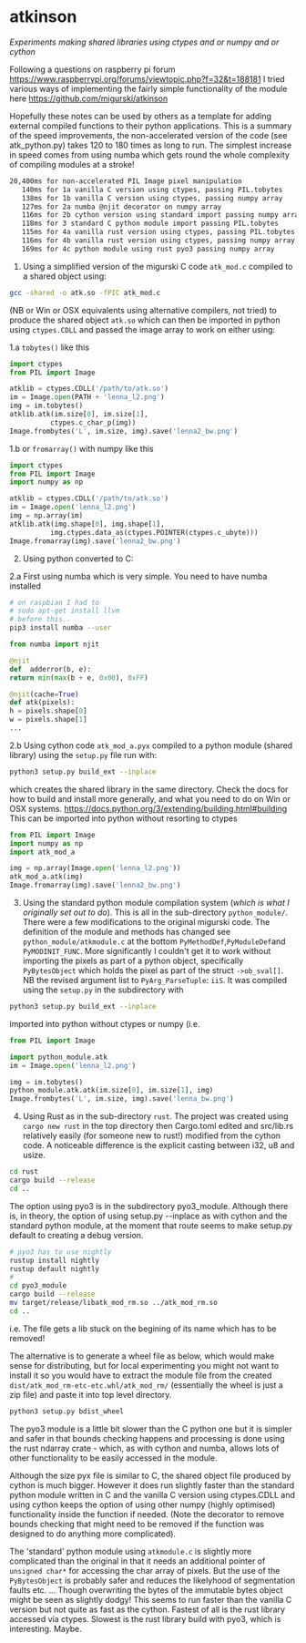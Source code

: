 # atkinson
*Experiments making shared libraries using ctypes and or numpy and or cython*

Following a questions on raspberry pi forum https://www.raspberrypi.org/forums/viewtopic.php?f=32&t=188181
I tried various ways of implementing the fairly simple functionality of the module here
https://github.com/migurski/atkinson

Hopefully these notes can be used by others as a template for adding external compiled
functions to their python applications. This is a summary of the speed improvements, the
non-accelerated version of the code (see atk_python.py) takes 120 to 180 times as long to
run. The simplest increase in speed comes from using numba which gets round the whole
complexity of compiling modules at a stroke!


``` bash
20,400ms for non-accelerated PIL Image pixel manipulation 
   140ms for 1a vanilla C version using ctypes, passing PIL.tobytes
   138ms for 1b vanilla C version using ctypes, passing numpy array
   127ms for 2a numba @njit decorator on numpy array
   116ms for 2b cython version using standard import passing numpy array
   118ms for 3 standard C python module import passing PIL.tobytes
   115ms for 4a vanilla rust version using ctypes, passing PIL.tobytes
   116ms for 4b vanilla rust version using ctypes, passing numpy array
   169ms for 4c python module using rust pyo3 passing numpy array
```

1. Using a simplified version of the migurski C code `atk_mod.c` compiled
to a shared object using:

  ``` bash
  gcc -shared -o atk.so -fPIC atk_mod.c
  ```

  (NB or Win or OSX equivalents using alternative compilers, not tried) to 
  produce the shared object `atk.so` which can then be imported in python 
  using `ctypes.CDLL` and passed the image array to work on either using:

  1.a  `tobytes()` like this
    
  ``` python
  import ctypes
  from PIL import Image

  atklib = ctypes.CDLL('/path/to/atk.so')
  im = Image.open(PATH + 'lenna_l2.png')
  img = im.tobytes()
  atklib.atk(im.size[0], im.size[1], 
            ctypes.c_char_p(img))
  Image.frombytes('L', im.size, img).save('lenna2_bw.png')
  ```

  1.b or `fromarray()` with numpy like this

  ``` python
  import ctypes
  from PIL import Image
  import numpy as np

  atklib = ctypes.CDLL('/path/to/atk.so')
  im = Image.open('lenna_l2.png')
  img = np.array(im)
  atklib.atk(img.shape[0], img.shape[1], 
            img.ctypes.data_as(ctypes.POINTER(ctypes.c_ubyte)))
  Image.fromarray(img).save('lenna2_bw.png')
  ```

2. Using python converted to C:

  2.a First using numba which is very simple. You need to have numba
  installed
  

  ``` bash
  # on raspbian I had to
  # sudo apt-get install llvm
  # before this..
  pip3 install numba --user
  ```

  ``` python
  from numba import njit

  @njit
  def  adderror(b, e):
  return min(max(b + e, 0x00), 0xFF) 

  @njit(cache=True)
  def atk(pixels):
  h = pixels.shape[0]
  w = pixels.shape[1]
  ...
  ```

  2.b Using cython code `atk_mod_a.pyx` compiled to a python module (shared 
  library) using the `setup.py` file run with:

  ``` bash
  python3 setup.py build_ext --inplace
  ```

  which creates the shared library in the same directory. Check the docs
  for how to build and install more generally, and what you need to do
  on Win or OSX systems.
  https://docs.python.org/3/extending/building.html#building
  This can be imported into python without resorting to ctypes

  ``` python
  from PIL import Image
  import numpy as np
  import atk_mod_a

  img = np.array(Image.open('lenna_l2.png'))
  atk_mod_a.atk(img)
  Image.fromarray(img).save('lenna2_bw.png')
  ```

3. Using the standard python module compilation system (*which is what I
originally set out to do*). This is all in the sub-directory `python_module/`. 
There were a few modifications to the original migurski code. The definition 
of the module and methods has changed see `python_module/atkmodule.c`
at the bottom `PyMethodDef`,`PyModuleDef`and `PyMODINIT_FUNC`. More
significantly I couldn't get it to work without importing the
pixels as part of a python object, specifically `PyBytesObject`
which holds the pixel as part of the struct `->ob_sval[]`. NB the revised
argument list to `PyArg_ParseTuple`: `iiS`. It was compiled
using the `setup.py` in the subdirectory with

  ``` bash
  python3 setup.py build_ext --inplace
  ```

  imported into python without
  ctypes or numpy (i.e. 

  ``` python
  from PIL import Image

  import python_module.atk
  im = Image.open('lenna_l2.png')

  img = im.tobytes()
  python_module.atk.atk(im.size[0], im.size[1], img)
  Image.frombytes('L', im.size, img).save('lenna_bw.png')
  ```

4. Using Rust as in the sub-directory `rust`. The project was created using
`cargo new rust` in the top directory then Cargo.toml edited and src/lib.rs
relatively easily (for someone new to rust!) modified from the cython code.
A noticeable difference is the explicit casting between i32, u8 and usize.

  ``` bash
  cd rust
  cargo build --release
  cd ..
  ```

  The option using pyo3 is in the subdirectory pyo3_module. Although there is,
  in theory, the option of using setup.py --inplace as with cython and the
  standard python module, at the moment that route seems to make setup.py
  default to creating a debug version.

  ``` bash
  # pyo3 has to use nightly
  rustup install nightly
  rustup default nightly
  # 
  cd pyo3_module
  cargo build --release
  mv target/release/libatk_mod_rm.so ../atk_mod_rm.so
  cd ..
  ```

  i.e. The file gets a lib stuck on the begining of its name which has to be
  removed!

  The alternative is to generate a wheel file as below, which would make sense for
  distributing, but for local experimenting you might not want to install it so
  you would have to extract the module file from the created `dist/atk_mod_rm-etc-etc.whl/atk_mod_rm/`
  (essentially the wheel is just a zip file) and paste it into top level directory.

  ``` bash
  python3 setup.py bdist_wheel
  ```
  
  The pyo3 module is a little bit slower than the C python one but it is simpler
  and safer in that bounds checking happens and processing is done using the
  rust ndarray crate - which, as with cython and numba, allows lots of other
  functionality to be easily accessed in the module.

Although the size pyx file is similar to C, the shared object file produced by 
cython is much bigger. However it does run slightly faster than the standard
python module written in C and the vanilla C version using ctypes.CDLL
and using cython keeps the option of using other numpy (highly 
optimised) functionality inside the function if needed. (Note the decorator 
to remove bounds checking that might need to be removed if the function 
was designed to do anything more complicated).

The 'standard' python module using `atkmodule.c` is slightly more complicated
than the original in that it needs an additional pointer of `unsigned char*`
for accessing the char array of pixels. But the use of the `PyBytesObject`
is probably safer and reduces the likelyhood of segmentation faults etc.
... Though overwriting the bytes of the immutable bytes object might be
seen as slightly dodgy! This seems to run faster than the vanilla C version
but not quite as fast as the cython. Fastest of all is the rust library
accessed via ctypes. Slowest is the rust library build with pyo3, which is interesting.
Maybe.